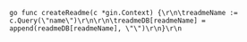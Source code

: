 ```go func createReadme(c *gin.Context) {\r\n\treadmeName := c.Query(\"name\")\r\n\r\n\treadmeDB[readmeName] = append(readmeDB[readmeName], \"\")\r\n}\r\n```